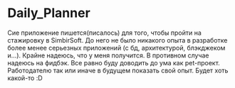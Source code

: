 # Daily_Planner
Сие приложение пишется(писалось) для того, чтобы пройти на стажировку в SimbirSoft. До него не было никакого опыта в разработке более менее серьезных приложений (с бд,
архитектурой, блэкджеком и...). Крайне надеюсь, что у меня получится. В противном случае надеюсь на фидбэк. Все равно буду доводить до ума как pet-проект. 
Работодателю так или иначе в будущем показать свой опыт. Будет хоть какой-то :D
